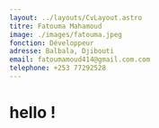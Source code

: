 ```yaml
---
layout: ../layouts/CvLayout.astro
titre: Fatouma Mahamoud
image: ./images/fatouma.jpeg
fonction: Développeur
adresse: Balbala, Djibouti
email: fatoumamoud414@gmail.com.com
telephone: +253 77292528
---
```


# hello !
